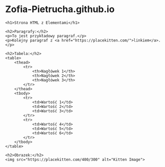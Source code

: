 # Zofia-Pietrucha.github.io
<!DOCTYPE html>
<html lang="en">
<head>
    <meta charset="UTF-8">
    <meta name="viewport" content="width=device-width, initial-scale=1.0">
    <title>Przykładowa Strona HTML</title>
</head>
<body>

    <h1>Strona HTML z Elementami</h1>

    <h2>Paragrafy:</h2>
    <p>To jest przykładowy paragraf.</p>
    <p>Kolejny paragraf z <a href="https://placekitten.com/">linkiem</a>.</p>

    <h2>Tabela:</h2>
    <table>
        <thead>
            <tr>
                <th>Nagłówek 1</th>
                <th>Nagłówek 2</th>
                <th>Nagłówek 3</th>
            </tr>
        </thead>
        <tbody>
            <tr>
                <td>Wartość 1</td>
                <td>Wartość 2</td>
                <td>Wartość 3</td>
            </tr>
            <tr>
                <td>Wartość 4</td>
                <td>Wartość 5</td>
                <td>Wartość 6</td>
            </tr>
        </tbody>
    </table>

    <h2>Obrazek:</h2>
    <img src="https://placekitten.com/400/300" alt="Kitten Image">

</body>
</html>

